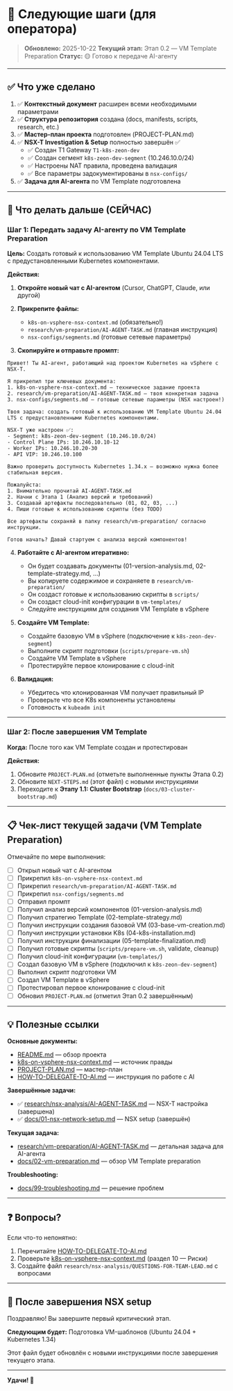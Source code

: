 # 🎯 Следующие шаги (для оператора)

> **Обновлено:** 2025-10-22
> **Текущий этап:** Этап 0.2 — VM Template Preparation
> **Статус:** 🟡 Готово к передаче AI-агенту

---

## ✅ Что уже сделано

1. ✅ **Контекстный документ** расширен всеми необходимыми параметрами
2. ✅ **Структура репозитория** создана (docs, manifests, scripts, research, etc.)
3. ✅ **Мастер-план проекта** подготовлен (PROJECT-PLAN.md)
4. ✅ **NSX-T Investigation & Setup** полностью завершён ✅
   - ✅ Создан T1 Gateway `T1-k8s-zeon-dev`
   - ✅ Создан сегмент `k8s-zeon-dev-segment` (10.246.10.0/24)
   - ✅ Настроены NAT правила, проведена валидация
   - ✅ Все параметры задокументированы в `nsx-configs/`
5. ✅ **Задача для AI-агента** по VM Template подготовлена

---

## 🚀 Что делать дальше (СЕЙЧАС)

### Шаг 1: Передать задачу AI-агенту по VM Template Preparation

**Цель:** Создать готовый к использованию VM Template Ubuntu 24.04 LTS с предустановленными Kubernetes компонентами.

**Действия:**

1. **Откройте новый чат с AI-агентом** (Cursor, ChatGPT, Claude, или другой)

2. **Прикрепите файлы:**
   - `k8s-on-vsphere-nsx-context.md` (обязательно!)
   - `research/vm-preparation/AI-AGENT-TASK.md` (главная инструкция)
   - `nsx-configs/segments.md` (готовые сетевые параметры)

3. **Скопируйте и отправьте промпт:**

```
Привет! Ты AI-агент, работающий над проектом Kubernetes на vSphere с NSX-T.

Я прикрепил три ключевых документа:
1. k8s-on-vsphere-nsx-context.md — техническое задание проекта
2. research/vm-preparation/AI-AGENT-TASK.md — твоя конкретная задача
3. nsx-configs/segments.md — готовые сетевые параметры (NSX настроен!)

Твоя задача: создать готовый к использованию VM Template Ubuntu 24.04 LTS с предустановленными Kubernetes компонентами.

NSX-T уже настроен ✅:
- Segment: k8s-zeon-dev-segment (10.246.10.0/24)
- Control Plane IPs: 10.246.10.10-12
- Worker IPs: 10.246.10.20-30
- API VIP: 10.246.10.100

Важно проверить доступность Kubernetes 1.34.x — возможно нужна более стабильная версия.

Пожалуйста:
1. Внимательно прочитай AI-AGENT-TASK.md
2. Начни с Этапа 1 (Анализ версий и требований)
3. Создавай артефакты последовательно (01, 02, 03, ...)
4. Пиши готовые к использованию скрипты (без TODO)

Все артефакты сохраняй в папку research/vm-preparation/ согласно инструкции.

Готов начать? Давай стартуем с анализа версий компонентов!
```

4. **Работайте с AI-агентом итеративно:**
   - Он будет создавать документы (01-version-analysis.md, 02-template-strategy.md, ...)
   - Вы копируете содержимое и сохраняете в `research/vm-preparation/`
   - Он создаст готовые к использованию скрипты в `scripts/`
   - Он создаст cloud-init конфигурации в `vm-templates/`
   - Следуйте инструкциям для создания VM Template в vSphere

5. **Создайте VM Template:**
   - Создайте базовую VM в vSphere (подключение к `k8s-zeon-dev-segment`)
   - Выполните скрипт подготовки (`scripts/prepare-vm.sh`)
   - Создайте VM Template в vSphere
   - Протестируйте первое клонирование с cloud-init

6. **Валидация:**
   - Убедитесь что клонированная VM получает правильный IP
   - Проверьте что все K8s компоненты установлены
   - Готовность к `kubeadm init`

---

### Шаг 2: После завершения VM Template

**Когда:** После того как VM Template создан и протестирован

**Действия:**
1. Обновите `PROJECT-PLAN.md` (отметьте выполненные пункты Этапа 0.2)
2. Обновите `NEXT-STEPS.md` (этот файл) с новыми инструкциями
3. Переходите к **Этапу 1.1: Cluster Bootstrap** (`docs/03-cluster-bootstrap.md`)

---

## 📋 Чек-лист текущей задачи (VM Template Preparation)

Отмечайте по мере выполнения:

- [ ] Открыл новый чат с AI-агентом
- [ ] Прикрепил `k8s-on-vsphere-nsx-context.md`
- [ ] Прикрепил `research/vm-preparation/AI-AGENT-TASK.md`
- [ ] Прикрепил `nsx-configs/segments.md`
- [ ] Отправил промпт
- [ ] Получил анализ версий компонентов (01-version-analysis.md)
- [ ] Получил стратегию Template (02-template-strategy.md)
- [ ] Получил инструкции создания базовой VM (03-base-vm-creation.md)
- [ ] Получил инструкции установки K8s (04-k8s-installation.md)
- [ ] Получил инструкции финализации (05-template-finalization.md)
- [ ] Получил готовые скрипты (`scripts/prepare-vm.sh`, validate, cleanup)
- [ ] Получил cloud-init конфигурации (`vm-templates/`)
- [ ] Создал базовую VM в vSphere (подключил к `k8s-zeon-dev-segment`)
- [ ] Выполнил скрипт подготовки VM
- [ ] Создал VM Template в vSphere
- [ ] Протестировал первое клонирование с cloud-init
- [ ] Обновил `PROJECT-PLAN.md` (отметил Этап 0.2 завершённым)

---

## 💡 Полезные ссылки

**Основные документы:**
- [README.md](./README.md) — обзор проекта
- [k8s-on-vsphere-nsx-context.md](./k8s-on-vsphere-nsx-context.md) — источник правды
- [PROJECT-PLAN.md](./PROJECT-PLAN.md) — мастер-план
- [HOW-TO-DELEGATE-TO-AI.md](./HOW-TO-DELEGATE-TO-AI.md) — инструкция по работе с AI

**Завершённые задачи:**
- ✅ [research/nsx-analysis/AI-AGENT-TASK.md](./research/nsx-analysis/AI-AGENT-TASK.md) — NSX-T настройка (завершена)
- ✅ [docs/01-nsx-network-setup.md](./docs/01-nsx-network-setup.md) — NSX setup (завершён)

**Текущая задача:**
- [research/vm-preparation/AI-AGENT-TASK.md](./research/vm-preparation/AI-AGENT-TASK.md) — детальная задача для AI-агента
- [docs/02-vm-preparation.md](./docs/02-vm-preparation.md) — обзор VM Template preparation

**Troubleshooting:**
- [docs/99-troubleshooting.md](./docs/99-troubleshooting.md) — решение проблем

---

## ❓ Вопросы?

Если что-то непонятно:
1. Перечитайте [HOW-TO-DELEGATE-TO-AI.md](./HOW-TO-DELEGATE-TO-AI.md)
2. Проверьте [k8s-on-vsphere-nsx-context.md](./k8s-on-vsphere-nsx-context.md) (раздел 10 — Риски)
3. Создайте файл `research/nsx-analysis/QUESTIONS-FOR-TEAM-LEAD.md` с вопросами

---

## 🎉 После завершения NSX setup

Поздравляю! Вы завершите первый критический этап.

**Следующим будет:** Подготовка VM-шаблонов (Ubuntu 24.04 + Kubernetes 1.34)

Этот файл будет обновлён с новыми инструкциями после завершения текущего этапа.

---

**Удачи! 🚀**
